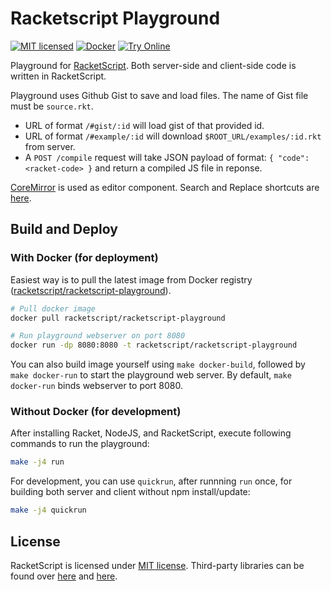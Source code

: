 Racketscript Playground
=======================

[![MIT licensed](https://img.shields.io/badge/license-MIT-blue.svg)](LICENSE)
[![Docker](https://img.shields.io/docker/cloud/automated/vishesh/racketscript-playground)](https://hub.docker.com/r/racketscript/racketscript-playground)
[![Try Online](https://img.shields.io/badge/try_it-online!-ff9900.svg)](http://play.racketscript.org)

Playground for [RacketScript](https://github.com/racketscript/racketscript).
Both server-side and client-side code is written in RacketScript. 

Playground uses Github Gist to save and load files. The name of Gist
file must be `source.rkt`.

- URL of format `/#gist/:id` will load gist of that provided id.
- URL of format `/#example/:id` will download
  `$ROOT_URL/examples/:id.rkt` from server.
- A `POST /compile` request will take JSON payload of format: `{
  "code": <racket-code> }` and return a compiled JS file in reponse.

[CoreMirror](https://codemirror.net/) is used as editor
component. Search and Replace shortcuts
are [here](https://codemirror.net/demo/search.html).

## Build and Deploy

### With Docker (for deployment)

Easiest way is to pull the latest image from Docker registry
([racketscript/racketscript-playground](https://hub.docker.com/r/racketscript/racketscript-playground)).

```bash
# Pull docker image
docker pull racketscript/racketscript-playground

# Run playground webserver on port 8080
docker run -dp 8080:8080 -t racketscript/racketscript-playground
```

You can also build image yourself using `make docker-build`, followed by `make
docker-run` to start the playground web server. By default, `make docker-run`
binds webserver to port 8080.

### Without Docker (for development)

After installing Racket, NodeJS, and RacketScript, execute following
commands to run the playground:

```bash
make -j4 run
```

For development, you can use `quickrun`, after runnning `run` once,
for building both server and client without npm install/update:

```bash
make -j4 quickrun
```

## License

RacketScript is licensed under [MIT license](LICENSE). Third-party
libraries can be found over [here](static/index.html)
and [here](package.json).
